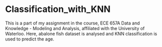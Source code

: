 # Classification_with_KNN
This is a part of my assignment in the course, ECE 657A Data and Knowledge - Modeling and Analysis, affiliated with the University of Waterloo. Here, abalone fish dataset is analysed and KNN classification is used to predict the age.
